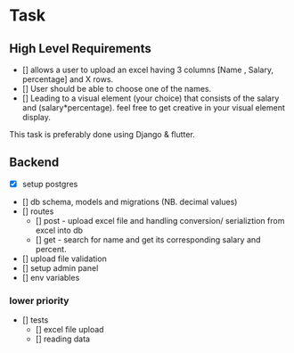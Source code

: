 # Task

## High Level Requirements

- [] allows a user to upload an excel having 3 columns [Name , Salary, percentage] and X rows.
- [] User should be able to choose one of the names.
- [] Leading to a visual element (your choice) that consists of the salary and (salary*percentage). feel free to get creative in your visual element display.

This task is preferably done using Django & flutter.


## Backend
- [x] setup postgres
- [] db schema, models and migrations (NB. decimal values)
- [] routes
    - [] post - upload excel file and handling conversion/ serializtion from excel into db
    - [] get - search for name and get its corresponding salary and percent.
- [] upload file validation
- [] setup admin panel
- [] env variables
### lower priority
- [] tests
    - [] excel file upload
    - [] reading data